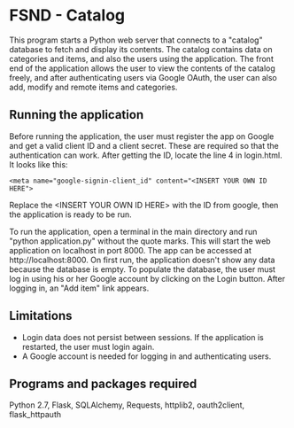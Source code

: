 # FSND - Catalog

This program starts a Python web server that connects to a "catalog" database to fetch and display its contents. The catalog contains data on categories and items, and also the users using the application. The front end of the application allows the user to view the contents of the catalog freely, and after authenticating users via Google OAuth, the user can also add, modify and remote items and categories.

## Running the application

Before running the application, the user must register the app on Google and get a valid client ID and a client secret. These are required so that the authentication can work. After getting the ID, locate the line 4 in login.html. It looks like this:

```
<meta name="google-signin-client_id" content="<INSERT YOUR OWN ID HERE">
```

Replace the \<INSERT YOUR OWN ID HERE\> with the ID from google, then the application is ready to be run.

To run the application, open a terminal in the main directory and run "python application.py" without the quote marks. This will start the web application on localhost in port 8000. The app can be accessed at http://localhost:8000. On first run, the application doesn't show any data because the database is empty. To populate the database, the user must log in using his or her Google account by clicking on the Login button. After logging in, an "Add item" link appears.

## Limitations

* Login data does not persist between sessions. If the application is restarted, the user must login again.
* A Google account is needed for logging in and authenticating users.

## Programs and packages required

Python 2.7, Flask, SQLAlchemy, Requests, httplib2, oauth2client, flask_httpauth
